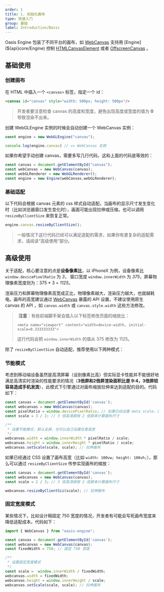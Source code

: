 ```yaml
---
order: 1
title: 1. 初始化画布
type: 快速入门
group: 基础
label: Introduction/Basic
---
```


Oasis Engine 包装了不同平台的画布，如 [WebCanvas](${api}rhi-webgl/WebCanvas) 支持用 [Engine](${api}core/Engine) 控制 [HTMLCanvasElement](https://developer.mozilla.org/en-US/docs/Web/API/HTMLCanvasElement) 或者 [OffscreenCanvas](https://developer.mozilla.org/en-US/docs/Web/API/OffscreenCanvas) 。

## 基础使用

### 创建画布

在 HTML 中插入一个 `<canvas>` 标签，指定一个 id：

```html
<canvas id="canvas" style="width: 500px; height: 500px"/>
```

> 开发者要注意检查 canvas 的高度和宽度，避免出现高度或宽度的值为 **0** 导致渲染不出来。 

创建 WebGLEngine 实例的时候会自动创建一个 WebCanvas 实例：

```typescript
const engine = new WebGLEngine("canvas");

console.log(engine.canvas) // => WebCanvas 实例
```

如果你希望手动创建 canvas，需要多写几行代码，这和上面的代码是等效的：

```typescript
const canvas = document.getElementById("canvas");
const webCanvas = new WebCanvas(canvas);
const webGLRenderer = new WebGLRenderer();
const engine = new Engine(webCanvas,webGLRenderer);
```

### 基础适配

以下代码会根据 canvas 元素的 css 样式自动适配。当画布的显示尺寸发生变化时（比如浏览器窗口发生变化时），画面可能出现拉伸或压缩，也可以调用`resizeByClientSize` 来恢复正常。

```typescript
engine.canvas.resizeByClientSize();
```

> 一般情况下这行代码已经可以满足适配的需求，如果你有更复杂的适配需求，请阅读“高级使用”部分。

## 高级使用

关于适配，核心要注意的点是**设备像素比**，以 iPhoneX 为例，设备像素比 `window.devicePixelRatio` 为 *3*， 窗口宽度 `window.innerWidth` 为 *375*，屏幕物理像素宽度则为：375 * 3 = *1125*。

渲染压力和屏幕物理像素高宽成正比，物理像素越大，渲染压力越大，也就越耗电。画布的高宽建议通过 [WebCanvas](${api}rhi-webgl/WebCanvas) 暴露的 API 设置，不建议使用原生 canvas 的 API ，如 `canvas.width` 或 `canvas.style.width` 这些方法修改。

>️ **注意**：有些前端脚手架会插入以下标签修改页面的缩放比：
>
> `<meta name="viewport" content="width=device-width, initial-scale=0.333333333">`
>
> 这行代码会把 `window.innerWidth` 的值从 375 修改为 1125。

除了 `resizeByClientSize` 自动适配，推荐使用以下两种模式：
### 节能模式

考虑到移动端设备虽然是高清屏幕（设别像素比高）但实际显卡性能并不能很好地满足高清实时渲染的性能要求的情况（**3倍屏和2倍屏渲染面积比是 9:4，3倍屏较容易造成手机发烫**），此模式下引擎通过对画布缩放拉伸来达到适配的目的。代码如下：

```typescript
const canvas = document.getElementById('canvas');
const webcanvas = new WebCanvas(canvas);
const pixelRatio = window.devicePixelRatio; // 如果已经设置 meta scale，请设置为 1
const scale = 3 / 2; // 3 倍高清屏按 2 倍屏来计算画布尺寸

/**
 * 设置节能模式，默认全屏，也可以自己设置任意高宽
 */
webcanvas.width = window.innerWidth * pixelRatio / scale;
webcanvas.height = window.innerHeight * pixelRatio / scale;
webcanvas.setScale(scale, scale); // 拉伸画布
```

如果已经通过 CSS 设置了画布高宽（比如 `width: 100vw; height: 100vh;`），那么可以通过 `resizeByClientSize` 传参实现画布的缩放：

```typescript
const canvas = document.getElementById('canvas');
const webcanvas = new WebCanvas(canvas);
const scale = 2 / 3; // 3 倍高清屏按 2 倍屏来计算画布尺寸

webcanvas.resizeByClientSiz(scale); // 拉伸画布
```


### 固定宽度模式

某些情况下，比如设计稿固定 750 宽度的情况，开发者有可能会写死画布宽度来降低适配成本。代码如下：

```typescript
import { WebCanvas } from "oasis-engine";

const canvas = document.getElementById('canvas');
const webcanvas = new WebCanvas(canvas);
const fixedWidth = 750; // 固定 750 宽度

/**
 * 设置固定宽度模式
 */
const scale =  window.innerWidth / fixedWidth;
webcanvas.width = fixedWidth;
webcanvas.height = window.innerHeight / scale;
webcanvas.setScale(scale, scale); // 拉伸画布
```
